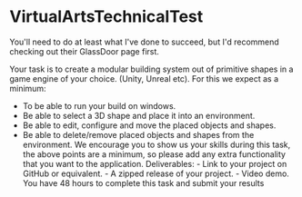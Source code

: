 # VirtualArtsTechnicalTest
You'll need to do at least what I've done to succeed, but I'd recommend checking out their GlassDoor page first.

Your task is to create a modular building system out of primitive shapes in a game engine of your choice. (Unity, Unreal etc). For this we expect as a minimum: 
- To be able to run your build on windows. 
- Be able to select a 3D shape and place it into an environment. 
- Be able to edit, configure and move the placed objects and shapes. 
- Be able to delete/remove placed objects and shapes from the environment. 
We encourage you to show us your skills during this task, the above points are a minimum, so please add any extra functionality that you want to the application. 
Deliverables: - Link to your project on GitHub or equivalent. - A zipped release of your project. - Video demo. You have 48 hours to complete this task and submit your results
